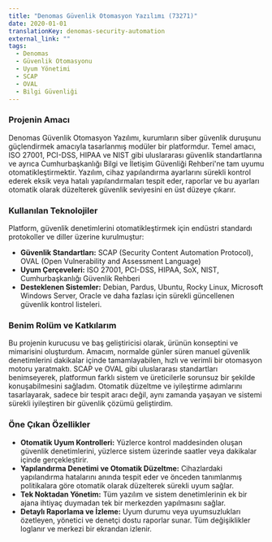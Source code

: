 ```yaml
---
title: "Denomas Güvenlik Otomasyon Yazılımı (73271)"
date: 2020-01-01
translationKey: denomas-security-automation
external_link: ""
tags:
  - Denomas
  - Güvenlik Otomasyonu
  - Uyum Yönetimi
  - SCAP
  - OVAL
  - Bilgi Güvenliği
---
```


### Projenin Amacı
Denomas Güvenlik Otomasyon Yazılımı, kurumların siber güvenlik duruşunu güçlendirmek amacıyla tasarlanmış modüler bir platformdur. Temel amacı, ISO 27001, PCI-DSS, HIPAA ve NIST gibi uluslararası güvenlik standartlarına ve ayrıca Cumhurbaşkanlığı Bilgi ve İletişim Güvenliği Rehberi'ne tam uyumu otomatikleştirmektir. Yazılım, cihaz yapılandırma ayarlarını sürekli kontrol ederek eksik veya hatalı yapılandırmaları tespit eder, raporlar ve bu ayarları otomatik olarak düzelterek güvenlik seviyesini en üst düzeye çıkarır.

### Kullanılan Teknolojiler
Platform, güvenlik denetimlerini otomatikleştirmek için endüstri standardı protokoller ve diller üzerine kurulmuştur:
- **Güvenlik Standartları:** SCAP (Security Content Automation Protocol), OVAL (Open Vulnerability and Assessment Language)
- **Uyum Çerçeveleri:** ISO 27001, PCI-DSS, HIPAA, SoX, NIST, Cumhurbaşkanlığı Güvenlik Rehberi
- **Desteklenen Sistemler:** Debian, Pardus, Ubuntu, Rocky Linux, Microsoft Windows Server, Oracle ve daha fazlası için sürekli güncellenen güvenlik kontrol listeleri.

### Benim Rolüm ve Katkılarım
Bu projenin kurucusu ve baş geliştiricisi olarak, ürünün konseptini ve mimarisini oluşturdum. Amacım, normalde günler süren manuel güvenlik denetimlerini dakikalar içinde tamamlayabilen, hızlı ve verimli bir otomasyon motoru yaratmaktı. SCAP ve OVAL gibi uluslararası standartları benimseyerek, platformun farklı sistem ve üreticilerle sorunsuz bir şekilde konuşabilmesini sağladım. Otomatik düzeltme ve iyileştirme adımlarını tasarlayarak, sadece bir tespit aracı değil, aynı zamanda yaşayan ve sistemi sürekli iyileştiren bir güvenlik çözümü geliştirdim.

### Öne Çıkan Özellikler
- **Otomatik Uyum Kontrolleri:** Yüzlerce kontrol maddesinden oluşan güvenlik denetimlerini, yüzlerce sistem üzerinde saatler veya dakikalar içinde gerçekleştirir.
- **Yapılandırma Denetimi ve Otomatik Düzeltme:** Cihazlardaki yapılandırma hatalarını anında tespit eder ve önceden tanımlanmış politikalara göre otomatik olarak düzelterek sürekli uyum sağlar.
- **Tek Noktadan Yönetim:** Tüm yazılım ve sistem denetimlerinin ek bir ajana ihtiyaç duymadan tek bir merkezden yapılmasını sağlar.
- **Detaylı Raporlama ve İzleme:** Uyum durumu veya uyumsuzlukları özetleyen, yönetici ve denetçi dostu raporlar sunar. Tüm değişiklikler loglanır ve merkezi bir ekrandan izlenir.
